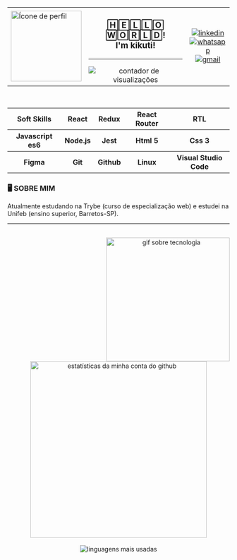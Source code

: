 <table align="center">
  <tr>
    <td>
      <a href="https://github.com/kikutii">
        <img width="160px" src="https://avatars.githubusercontent.com/u/12498746?s=400&u=3a18bbe9442e24787a8a37edba6efb8953ce150b&v=4" alt="Ícone de perfil" />
      </a>
    </td>
    <td align="center">
      <h3>🄷🄴🄻🄻🄾 🅆🄾🅁🄻🄳!<br/ >I'm kikuti!</h3>
      <hr />
      <img src="https://komarev.com/ghpvc/?username=kikutii&color=0fa36b&label=views" alt="contador de visualizações"/>
    </td>
    <td align="center">
      <a href="https://www.linkedin.com/in/jo%C3%A3o-victor-kikuti-96a12020a/">
        <img src="https://img.shields.io/badge/LinkedIn-0fa36b?style=for-the-badge&logo=linkedin&logoColor=fff&labelColor=0fa36b?" alt="linkedin"/>
      </a>
      <br />
      <a href="https://wa.me/17991791755">
        <img src="https://img.shields.io/badge/WhatsApp-0fa36b?style=for-the-badge&logo=whatsapp&logoColor=fff&labelColor=0fa36b?" alt="whatsapp"/>
      </a>
      <br />
      <a href="https://mail.google.com/mail/u/0/?fs=1&to=joaovictorkikuti@gmail.com&su=T%C3%ADtulo&body=Conte%C3%BAdo&tf=cm">
        <img src="https://img.shields.io/badge/Gmail-0fa36b?style=for-the-badge&logo=gmail&logoColor=fff&labelColor=0fa36b?" alt="gmail"/>
      </a>
    </td>
  </tr>
</table>

<br />

<div align="center">
  <table>
    <tr>
      <th>Soft Skills</th>
      <th>React</th>
      <th>Redux</th>
      <th>React Router</th>
      <th>RTL</th>
    </tr>
    <tr>
      <th>Javascript es6</th>
      <th>Node.js</th>
      <th>Jest</th>
      <th>Html 5</th>
      <th>Css 3</th>
    </tr>
    <tr>
      <th>Figma</th>
      <th>Git</th>
      <th>Github</th>
      <th>Linux</th>
      <th>Visual Studio Code</th>
    </tr>
  </table>
    <h3 align="left">🖥️ SOBRE MIM</h3>

  <p align="left">Atualmente estudando na Trybe (curso de especialização web) e estudei na Unifeb (ensino superior, Barretos-SP).</p>
</div>

<hr />

<div align="center">
  <br />
  <img align="right" width="280px" src="https://s4.gifyu.com/images/content-homepage-digital-org-leader.gif" alt="gif sobre tecnologia" />

  <img align="center" width="400px" src="https://github-readme-stats.vercel.app/api?username=kikutii&show_icons=true&theme=dark&title_color=0fa36b&text_color=fff&icon_color=0fa36b&bg_color=0d1117&locale=en&border_radius=8&cache_seconds=1800" alt="estatísticas da minha conta do github"/>

<br />
<br />

  <img align="center" src="https://github-readme-stats.vercel.app/api/top-langs/?username=kikutii&layout=compact&text_color=fff&bg_color=0d1117&locale=en&border_radius=8&cache_seconds=1800&theme=dark&title_color=0fa36b&custom_title=most used languages" alt="linguagens mais usadas"/>
</div>
